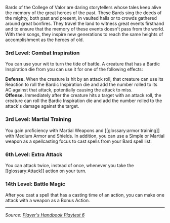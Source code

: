 Bards of the College of Valor are daring storytellers whose tales keep alive the memory of the great heroes of the past. These Bards sing the deeds of the mighty, both past and present, in vaulted halls or to crowds gathered around great bonfires. They travel the land to witness great events firsthand and to ensure that the memory of these events doesn't pass from the world. With their songs, they inspire new generations to reach the same heights of accomplishment as the heroes of old.

### 3rd Level: Combat Inspiration

You can use your wit to turn the tide of battle. A creature that has a Bardic Inspiration die from you can use it for one of the following effects:

**Defense.** When the creature is hit by an attack roll, that creature can use its Reaction to roll the Bardic Inspiration die and add the number rolled to its AC against that attack, potentially causing the attack to miss.  
**Offense.** Immediately after the creature hits a target with an attack roll, the creature can roll the Bardic Inspiration die and add the number rolled to the attack's damage against the target.

### 3rd Level: Martial Training

You gain proficiency with Martial Weapons and [[glossary:armor training]] with Medium Armor and Shields. In addition, you can use a Simple or Martial weapon as a spellcasting focus to cast spells from your Bard spell list.

### 6th Level: Extra Attack

You can attack twice, instead of once, whenever you take the [[glossary:Attack]] action on your turn.

### 14th Level: Battle Magic

After you cast a spell that has a casting time of an action, you can make one attack with a weapon as a Bonus Action.

----

_Source: [Player's Handbook Playtest 6](https://www.dndbeyond.com/sources/ua/ph-playtest-6)_
